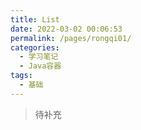 ```yaml
---
title: List
date: 2022-03-02 00:06:53
permalink: /pages/rongqi01/
categories:
  - 学习笔记
  - Java容器
tags:
  - 基础
---
```

> 待补充
